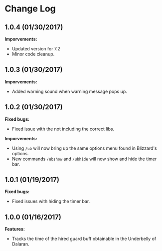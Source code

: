 # Change Log

## 1.0.4 (01/30/2017)

**Imporvements:**

- Updated version for 7.2
- Minor code cleanup.

## 1.0.3 (01/30/2017)

**Imporvements:**

- Added warning sound when warning message pops up.

## 1.0.2 (01/30/2017)

**Fixed bugs:**

- Fixed issue with the not including the correct libs.

**Imporvements:**

- Using `/ub` will now bring up the same options menu found in Blizzard's options.
- New commands `/ubshow` and `/ubhide` will now show and hide the timer bar.

## 1.0.1 (01/19/2017)

**Fixed bugs:**

- Fixed issues with hiding the timer bar.

## 1.0.0 (01/16/2017)

**Features:**

- Tracks the time of the hired guard buff obtainable in the Underbelly of Dalaran.
